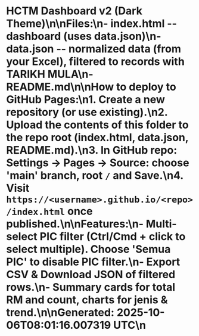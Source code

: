 # HCTM Dashboard v2 (Dark Theme)\n\nFiles:\n- index.html -- dashboard (uses data.json)\n- data.json -- normalized data (from your Excel), filtered to records with TARIKH MULA\n- README.md\n\nHow to deploy to GitHub Pages:\n1. Create a new repository (or use existing).\n2. Upload the contents of this folder to the repo root (index.html, data.json, README.md).\n3. In GitHub repo: Settings -> Pages -> Source: choose 'main' branch, root `/` and Save.\n4. Visit `https://<username>.github.io/<repo>/index.html` once published.\n\nFeatures:\n- Multi-select PIC filter (Ctrl/Cmd + click to select multiple). Choose 'Semua PIC' to disable PIC filter.\n- Export CSV & Download JSON of filtered rows.\n- Summary cards for total RM and count, charts for jenis & trend.\n\nGenerated: 2025-10-06T08:01:16.007319 UTC\n